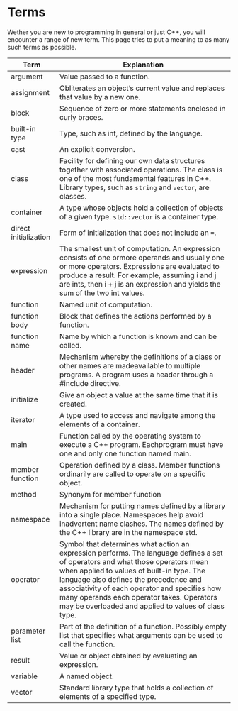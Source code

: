 # Terms

Wether you are new to programming in general or just C++, you will encounter a range of new term. 
This page tries to put a meaning to as many such terms as possible.

|Term|Explanation|
|----|-----------|
|argument|Value passed to a function.|
|assignment|Obliterates an object’s current value and replaces that value by a new one.|
|block|Sequence of zero or more statements enclosed in curly braces.|
|built-in type|Type, such as int, defined by the language.|
|cast|An explicit conversion.|
|class|Facility for defining our own data structures together with associated operations. The class is one of the most fundamental features in C++. Library types, such as `string` and `vector`, are classes.|
|container|A type whose objects hold a collection of objects of a given type. `std::vector` is a container type.|
|direct initialization|Form of initialization that does not include an `=`.|
|expression|The smallest unit of computation. An expression consists of one ormore operands and usually one or more operators. Expressions are evaluated to produce a result. For example, assuming i and j are ints, then i + j is an expression and yields the sum of the two int values.|
|function|Named unit of computation.|
|function body|Block that defines the actions performed by a function.|
|function name| Name by which a function is known and can be called.|
|header|Mechanism whereby the definitions of a class or other names are madeavailable to multiple programs. A program uses a header through a #include directive.|
|initialize|Give an object a value at the same time that it is created.|
|iterator|A type used to access and navigate among the elements of a container.|
|main|Function called by the operating system to execute a C++ program. Eachprogram must have one and only one function named main.|
|member function|Operation defined by a class. Member functions ordinarily are called to operate on a specific object.|
|method|Synonym for member function|
|namespace|Mechanism for putting names defined by a library into a single place. Namespaces help avoid inadvertent name clashes. The names defined by the C++ library are in the namespace std.|
|operator|Symbol that determines what action an expression performs. The language defines a set of operators and what those operators mean when applied to values of built-in type. The language also defines the precedence and associativity of each operator and specifies how many operands each operator takes. Operators may be overloaded and applied to values of class type.|
|parameter list|Part of the definition of a function. Possibly empty list that specifies what arguments can be used to call the function.|
|result|Value or object obtained by evaluating an expression.|
|variable|A named object.|
|vector|Standard library type that holds a collection of elements of a specified type.|
